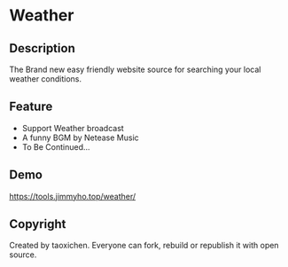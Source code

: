 # Weather

## Description
The Brand new easy friendly website source for searching your local weather conditions.

## Feature
- Support Weather broadcast
- A funny BGM by Netease Music
- To Be Continued...

## Demo
https://tools.jimmyho.top/weather/

## Copyright
Created by taoxichen.
Everyone can fork, rebuild or republish it with open source.
